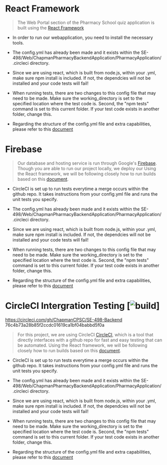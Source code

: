 # React Framework

> The Web Portal section of the Pharmacy School quiz application is built using the [React Framework](https://reactjs.org/)


* In order to run our webapplication, you need to install the necessary tools.

* The config.yml has already been made and it exists within the SE-498/Web/ChapmanPharmacyBackendApplication/PharmacyApplication/.circleci directory. 

* Since we are using react, which is built from node.js, within your .yml, make sure npm install is included. If not, the dependcies will not be installed and your code tests will fail!

* When running tests, there are two changes to this config file that may need to be made. Make sure the working_directory is set to the specified location where the test code is. Second, the "npm tests" command is set to this current folder. If your test code exists in another folder, change this.

* Regarding the structure of the config.yml file and extra capabilities, please refer to this [document](https://circleci.com/docs/2.0/sample-config/)

# Firebase

> Our database and hosting service is run through Google's [Firebase](https://firebase.google.com). Though you are able to run our project locally, we deploy our 
> Using the React framework, we will be following closely how to run builds based on this [document](https://medium.com/@Zaccc123/https-medium-com-zaccc123-continuous-integration-and-deployment-setup-for-react-app-7b5f4bd76cdd).

* CircleCI is set up to run tests everytime a merge occurs within the github repo. It takes instructions from your config.yml file and runs the unit tests you specify.

* The config.yml has already been made and it exists within the SE-498/Web/ChapmanPharmacyBackendApplication/PharmacyApplication/.circleci directory. 

* Since we are using react, which is built from node.js, within your .yml, make sure npm install is included. If not, the dependcies will not be installed and your code tests will fail!

* When running tests, there are two changes to this config file that may need to be made. Make sure the working_directory is set to the specified location where the test code is. Second, the "npm tests" command is set to this current folder. If your test code exists in another folder, change this.

* Regarding the structure of the config.yml file and extra capabilities, please refer to this [document](https://circleci.com/docs/2.0/sample-config/)




# CircleCI Intergration Testing [![build](https://circleci.com/gh/ChapmanCPSC/SE-498-Backend.png?style=shield&circle-token=76c4b73a28b85f2ccdc01619ca1bf04babbd5f0a)]

https://circleci.com/gh/ChapmanCPSC/SE-498-Backend
76c4b73a28b85f2ccdc01619ca1bf04babbd5f0a

> For this project, we are using CircleCI [CircleCI](https://circleci.com/), which is a tool that directly interfaces with a github repo for fast and easy testing that can be automated.
> Using the React framework, we will be following closely how to run builds based on this [document](https://medium.com/@Zaccc123/https-medium-com-zaccc123-continuous-integration-and-deployment-setup-for-react-app-7b5f4bd76cdd).

* CircleCI is set up to run tests everytime a merge occurs within the github repo. It takes instructions from your config.yml file and runs the unit tests you specify.

* The config.yml has already been made and it exists within the SE-498/Web/ChapmanPharmacyBackendApplication/PharmacyApplication/.circleci directory. 

* Since we are using react, which is built from node.js, within your .yml, make sure npm install is included. If not, the dependcies will not be installed and your code tests will fail!

* When running tests, there are two changes to this config file that may need to be made. Make sure the working_directory is set to the specified location where the test code is. Second, the "npm tests" command is set to this current folder. If your test code exists in another folder, change this.

* Regarding the structure of the config.yml file and extra capabilities, please refer to this [document](https://circleci.com/docs/2.0/sample-config/)



